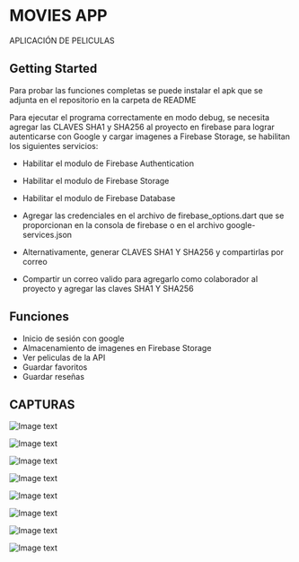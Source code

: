 # MOVIES APP

APLICACIÓN DE PELICULAS

## Getting Started

Para probar las funciones completas se puede instalar el apk que se adjunta en el repositorio en la carpeta de README

Para ejecutar el programa correctamente en modo debug, se necesita agregar las CLAVES SHA1 y SHA256 al proyecto en firebase para lograr autenticarse con Google y cargar imagenes a Firebase Storage, se habilitan los siguientes servicios:

- Habilitar el modulo de Firebase Authentication
- Habilitar el modulo de Firebase Storage
- Habilitar el modulo de Firebase Database

- Agregar las credenciales en el archivo de firebase_options.dart que se proporcionan en la consola de firebase o en el archivo google-services.json

- Alternativamente, generar CLAVES SHA1 Y SHA256 y compartirlas por correo
- Compartir un correo valido para agregarlo como colaborador al proyecto y agregar las claves SHA1 Y SHA256


## Funciones 

- Inicio de sesión con google
- Almacenamiento de imagenes en Firebase Storage
- Ver peliculas de la API 
- Guardar favoritos
- Guardar reseñas

## CAPTURAS

![Image text](https://github.com/JaredLevi23/Movies-app/blob/main/README/SC1.jpeg)

![Image text](https://github.com/JaredLevi23/Movies-app/blob/main/README/SC2.jpeg)

![Image text](https://github.com/JaredLevi23/Movies-app/blob/main/README/SC3_1.jpeg)

![Image text](https://github.com/JaredLevi23/Movies-app/blob/main/README/SC4.jpeg)

![Image text](https://github.com/JaredLevi23/Movies-app/blob/main/README/SC5.jpeg)

![Image text](https://github.com/JaredLevi23/Movies-app/blob/main/README/SC6.jpeg)

![Image text](https://github.com/JaredLevi23/Movies-app/blob/main/README/SC7.jpeg)

![Image text](https://github.com/JaredLevi23/Movies-app/blob/main/README/SC8.jpeg)








